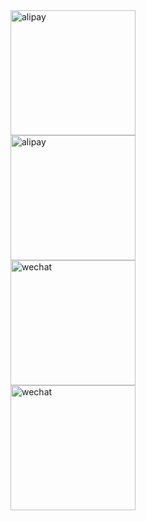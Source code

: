 <div id="paypalme" title="paypal捐赠 paypal.me/LordYao"></div>
<script>$("#paypalme").qrcode({width: 200,height: 200,alt: "paypal捐赠 paypal.me/LordYao",text: "https://www.paypal.com/cgi-bin/webscr?cmd=_xclick&business=243292490@qq.com&currency_code=USD&amount=1&return=http://yaoqs.github.com/about&item_name=LordYao%27s%20Blog&undefined_quantity=1"});</script>
<image alt="alipay" src="./images/支付宝收款码.jpg" width="200"/><br>
<image alt="alipay" src="./images/支付宝红包码.jpg" width="200"/><br>
<image alt="wechat" src="./images/微信收款码.png" width="200"/><br>
<image alt="wechat" src="./images/微信打赏码.png" width="200"/>
